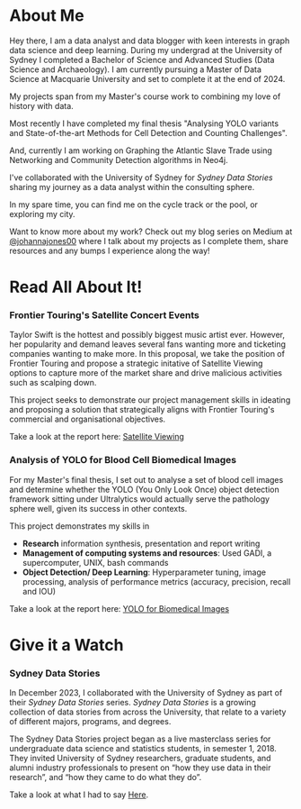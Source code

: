 

# About Me

Hey there,
I am a data analyst and data blogger with keen interests in graph data science and deep learning. During my undergrad at the University of Sydney I completed a Bachelor of Science and Advanced Studies  (Data Science and Archaeology). I am currently pursuing a Master of Data Science at Macquarie University and set to complete it at the end of 2024.

My projects span from my Master's course work to combining my love of history with data.

Most recently I have completed my final thesis "Analysing YOLO variants and State-of-the-art Methods for Cell Detection and Counting Challenges".

And, currently I am working on Graphing the Atlantic Slave Trade using Networking and Community Detection algorithms in Neo4j.

I've collaborated with the University of Sydney for *Sydney Data Stories* sharing my journey as a data analyst within the consulting sphere.

In my spare time, you can find me on the cycle track or the pool, or exploring my city.

Want to know more about my work? Check out my blog series on Medium at [@johannajones00](https://medium.com/@johannajones00) where I talk about my projects as I complete them, share resources and any bumps I experience along the way!



# Read All About It!

### Frontier Touring's Satellite Concert Events
Taylor Swift is the hottest and possibly biggest music artist ever. However, her popularity and demand leaves several fans wanting more and ticketing companies wanting to make more. In this proposal, we take the position of Frontier Touring and propose a strategic initative of Satellite Viewing options to capture more of the market share and drive malicious activities such as scalping down. 

This project seeks to demonstrate our project management skills in ideating and proposing a solution that strategically aligns with Frontier Touring's commercial and organisational objectives.

Take a look at the report here: [Satellite Viewing](/Reports/FrontierTouring.pdf)


### Analysis of YOLO for Blood Cell Biomedical Images

For my Master's final thesis, I set out to analyse a set of blood cell images and determine whether the YOLO (You Only Look Once) object detection framework sitting under Ultralytics would actually serve the pathology sphere well, given its success in other contexts.

This project demonstrates my skills in 
- **Research** information synthesis, presentation and report writing
- **Management of computing systems and resources**: Used GADI, a supercomputer, UNIX, bash commands
- **Object Detection/ Deep Learning**: Hyperparameter tuning, image processing, analysis of performance metrics (accuracy, precision, recall and IOU)

Take a look at the report here: [YOLO for Biomedical Images](/Reports/AnalysisOfYOLOvariantsOnBloodCellData.pdf)


# Give it a Watch 

### Sydney Data Stories

In December 2023, I collaborated with the University of Sydney as part of their *Sydney Data Stories* series. *Sydney Data Stories* is a growing collection of data stories from across the University, that relate to a variety of different majors, programs, and degrees.

The Sydney Data Stories project began as a live masterclass series for undergraduate data science and statistics students, in semester 1, 2018. They invited University of Sydney researchers, graduate students, and alumni industry professionals to present on “how they use data in their research”, and “how they came to do what they do”.

Take a look at what I had to say [Here](https://sydney.instructuremedia.com/embed/c1c54f04-996b-4eab-a629-b7e57cc38fc0).


